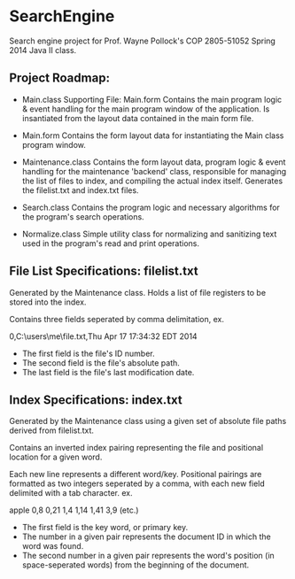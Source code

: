 SearchEngine
============

Search engine project for Prof. Wayne Pollock's COP 2805-51052
Spring 2014 Java II class.

Project Roadmap:
------------

* Main.class          Supporting File: Main.form
  Contains the main program logic & event handling for the main
  program window of the application. Is insantiated from the layout
  data contained in the main form file.

* Main.form
  Contains the form layout data for instantiating the Main class
  program window.
  
* Maintenance.class
  Contains the form layout data, program logic & event handling
  for the maintenance 'backend' class, responsible for managing
  the list of files to index, and compiling the actual index
  itself. Generates the filelist.txt and index.txt files.

* Search.class
  Contains the program logic and necessary algorithms for the
  program's search operations. 

* Normalize.class
  Simple utility class for normalizing and sanitizing text used
  in the program's read and print operations.


File List Specifications: filelist.txt
------------
Generated by the Maintenance class. Holds a list of file
registers to be stored into the index.

Contains three fields seperated by comma delimitation, ex.
  
  0,C:\users\me\file.txt,Thu Apr 17 17:34:32 EDT 2014

  - The first field is the file's ID number.
  - The second field is the file's absolute path.
  - The last field is the file's last modification date.

Index Specifications: index.txt
------------
Generated by the Maintenance class using a given set of
absolute file paths derived from filelist.txt.

Contains an inverted index pairing representing the file
and positional location for a given word.

Each new line represents a different word/key. Positional
pairings are formatted as two integers seperated by a comma,
with each new field delimited with a tab character. ex.
  
  apple   0,8   0,21    1,4   1,14    1,41    3,9    (etc.)

  - The first field is the key word, or primary key.
  - The number in a given pair represents the document ID
    in which the word was found.
  - The second number in a given pair represents the word's
    position (in space-seperated words) from the beginning 
    of the document.



  

  
